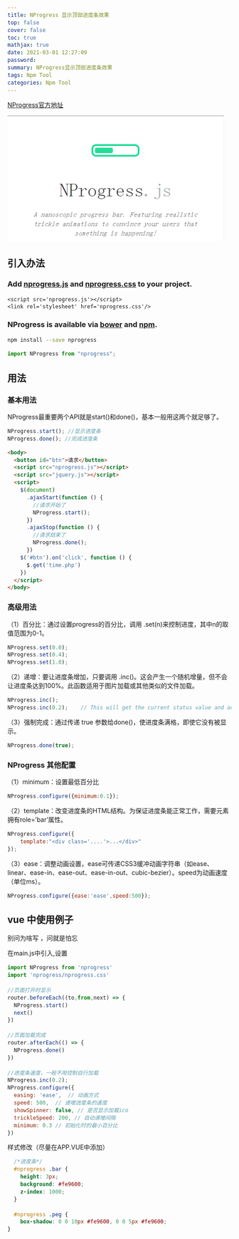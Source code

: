 ```yaml
---
title: NProgress 显示顶部进度条效果
top: false
cover: false
toc: true
mathjax: true
date: 2021-03-01 12:27:09
password:
summary: NProgress显示顶部进度条效果
tags: Npm Tool
categories: Npm Tool
---
```

[NProgress官方地址](http://ricostacruz.com/nprogress/)

![效果](NProgress/demo.gif)

## 引入办法

### Add [nprogress.js](http://ricostacruz.com/nprogress/nprogress.js) and [nprogress.css](http://ricostacruz.com/nprogress/nprogress.css) to your project.

```
<script src='nprogress.js'></script>
<link rel='stylesheet' href='nprogress.css'/>
```

### NProgress is available via [bower](http://bower.io/search/?q=nprogress) and [npm](https://www.npmjs.org/package/nprogress).

```sh
npm install --save nprogress
```
```js
import NProgress from "nprogress";
```

## 用法

### 基本用法

NProgress最重要两个API就是start()和done()，基本一般用这两个就足够了。

```js
NProgress.start(); //显示进度条
NProgress.done(); //完成进度条
```

```html
<body>
  <button id="btn">请求</button>
  <script src="nprogress.js"></script>
  <script src="jquery.js"></script>
  <script>
    $(document)
      .ajaxStart(function () {
      	//请求开始了
		NProgress.start();
      })
      .ajaxStop(function () {
		//请求结束了
		NProgress.done();
      })
    $('#btn').on('click', function () {
      $.get('time.php')
    })
  </script>
</body> 
```

### 高级用法

（1）百分比：通过设置progress的百分比，调用 .set(n)来控制进度，其中n的取值范围为0-1。
```js
NProgress.set(0.0);    
NProgress.set(0.4);
NProgress.set(1.0);    
```
（2）递增：要让进度条增加，只要调用 .inc()。这会产生一个随机增量，但不会让进度条达到100%。此函数适用于图片加载或其他类似的文件加载。
```js
NProgress.inc();
NProgress.inc(0.2);    // This will get the current status value and adds 0.2 until status is 0.994
```
（3）强制完成：通过传递 true 参数给done()，使进度条满格，即使它没有被显示。
```js
NProgress.done(true);
```
### NProgress 其他配置

（1）minimum：设置最低百分比
```js
NProgress.configure({minimum:0.1});
```
（2）template：改变进度条的HTML结构。为保证进度条能正常工作，需要元素拥有role=’bar’属性。
```js
NProgress.configure({
	template:"<div class='....'>...</div>"
});
```
（3）ease：调整动画设置，ease可传递CSS3缓冲动画字符串（如ease、linear、ease-in、ease-out、ease-in-out、cubic-bezier）。speed为动画速度（单位ms）。
```js
NProgress.configure({ease:'ease',speed:500});
```

## vue 中使用例子

别问为啥写 ，问就是怕忘

在main.js中引入,设置

```js
import NProgress from 'nprogress'
import 'nprogress/nprogress.css'
 
//页面打开时显示
router.beforeEach((to,from,next) => {
  NProgress.start() 
  next()
})
 
//页面加载完成
router.afterEach(() => {
  NProgress.done()
})
 
//进度条速度，一般不用控制自行加载
NProgress.inc(0.2);
NProgress.configure({
  easing: 'ease',  // 动画方式
  speed: 500,  // 递增进度条的速度
  showSpinner: false, // 是否显示加载ico
  trickleSpeed: 200, // 自动递增间隔
  minimum: 0.3 // 初始化时的最小百分比
})
```

样式修改（尽量在APP.VUE中添加）
```css
  /*进度条*/
  #nprogress .bar {
    height: 3px;
    background: #fe9600;
    z-index: 1000;
  }

  #nprogress .peg {
    box-shadow: 0 0 10px #fe9600, 0 0 5px #fe9600;
}
```